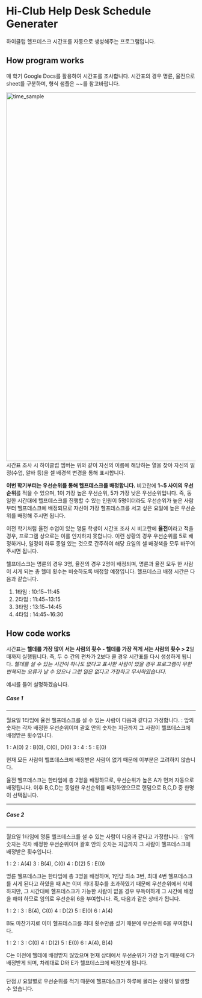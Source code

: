 # Hi-Club Help Desk Schedule Generater

 하이클럽 헬프데스크 시간표를 자동으로 생성해주는 프로그램입니다.

## How program works

매 학기 Google Docs를 활용하여 시간표를 조사합니다.
시간표의 경우 명륜, 율전으로 sheet를 구분하며, 형식 샘플은 ~~를 참고바랍니다.

<img width="979" alt="time_sample" src="https://user-images.githubusercontent.com/41565118/53228957-3315c500-36c6-11e9-8355-b6fe62d15a29.png">
시간표 조사 시 하이클럽 멤버는 위와 같이 자신의 이름에 해당하는 열을 찾아 자신의 일정(수업, 알바 등)을 셀 배경색 변경을 통해 표시합니다.

**이번 학기부터는 우선순위를 통해 헬프데스크를 배정합니다.**
비고란에 **1~5 사이의 우선순위**를 적을 수 있으며, 1이 가장 높은 우선순위, 5가 가장 낮은 우선순위입니다.
즉, 동일한 시간대에 헬프데스크를 진행할 수 있는 인원이 5명이더라도 우선순위가 높은 사람부터
헬프데스크에 배정되므로 자신이 가장 헬프데스크를 서고 싶은 요일에 높은 우선순위를 배정해 주시면 됩니다.

이전 학기처럼 율전 수업이 있는 명륜 학생이 시간표 조사 시 비고란에 **율전**이라고 적을 경우, 프로그램 상으로는 이를 인지하지 못합니다.
이런 상황의 경우 우선순위를 5로 배정하거나, 일정이 하루 종일 있는 것으로 간주하여 해당 요일의 셀 배경색을 모두 바꾸어 주시면 됩니다.

헬프데스크는 명륜의 경우 3명, 율전의 경우 2명이 배정되며, 명륜과 율전 모두 한 사람이 서게 되는 총 헬데 횟수는 비슷하도록 배정할 예정입니다.
헬프데스크 배정 시간은 다음과 같습니다.

1. 1타임 : 10:15~11:45
2. 2타임 : 11:45~13:15
3. 3타임 : 13:15~14:45
4. 4타임 : 14:45~16:30

## How code works

시간표는 **헬데를 가장 많이 서는 사람의 횟수 - 헬데를 가장 적게 서는 사람의 횟수 > 2**일 때까지 실행됩니다.
즉, 두 수 간의 편차가 2보다 클 경우 시간표를 다시 생성하게 됩니다.
*헬데를 설 수 있는 시간이 하나도 없다고 표시한 사람이 있을 경우 프로그램이 무한 반복되는 오류가 날 수 있으나 그런 일은 없다고 가정하고 무시하였습니다.*

예시를 들어 설명하겠습니다.

##### Case 1
***
월요일 1타임에 율전 헬프데스크를 설 수 있는 사람이 다음과 같다고 가정합니다.
: 앞의 숫자는 각자 배정한 우선순위이며 괄호 안의 숫자는 지금까지 그 사람이 헬프데스크에 배정받은 횟수입니다.

1 : A(0)
2 : B(0), C(0), D(0)
3 : 
4 :
5 : E(0)

현재 모든 사람이 헬프데스크에 배정받은 사람이 없기 때문에 이부분은 고려하지 않습니다.

율전 헬프데스크는 한타임에 총 2명을 배정하므로, 우선순위가 높은 A가 먼저 자동으로 배정됩니다.
이후 B,C,D는 동일한 우선순위를 배정하였으므로 랜덤으로 B,C,D 중 한명이 선택됩니다.
***

##### Case 2
***
월요일 1타임에 명륜 헬프데스크를 설 수 있는 사람이 다음과 같다고 가정합니다.
: 앞의 숫자는 각자 배정한 우선순위이며 괄호 안의 숫자는 지금까지 그 사람이 헬프데스크에 배정받은 횟수입니다.

1 : 
2 : A(4)
3 : B(4), C(0)
4 : D(2)
5 : E(0)

명륜 헬프데스크는 한타임에 총 3명을 배정하며, 1인당 최소 3번, 최대 4번 헬프데스크를 서게 된다고 하였을 때
A는 이미 최대 횟수를 초과하였기 때문에 우선순위에서 삭제하지만,
그 시간대에 헬프데스크가 가능한 사람이 없을 경우 부득이하게 그 시간에 배정을 해야 하므로 임의로 우선순위 6을 부여합니다.
즉, 다음과 같은 상태가 됩니다.

1 : 
2 : 
3 : B(4), C(0)
4 : D(2)
5 : E(0)
6 : A(4)

B도 마찬가지로 이미 헬프데스크를 최대 횟수만큼 섰기 때문에 우선순위 6을 부여합니다.

1 : 
2 : 
3 : C(0)
4 : D(2)
5 : E(0)
6 : A(4), B(4)

C는 이전에 헬데에 배정받지 않았으며 현재 상태에서 우선순위가 가장 높기 때문에 C가 배정받게 되며,
차례대로 D와 E가 헬프데스크에 배정받게 됩니다.
***


단점 // 요일별로 우선순위를 적기 때문에 헬프데스크가 하루에 몰리는 상황이 발생할 수 있습니다.

